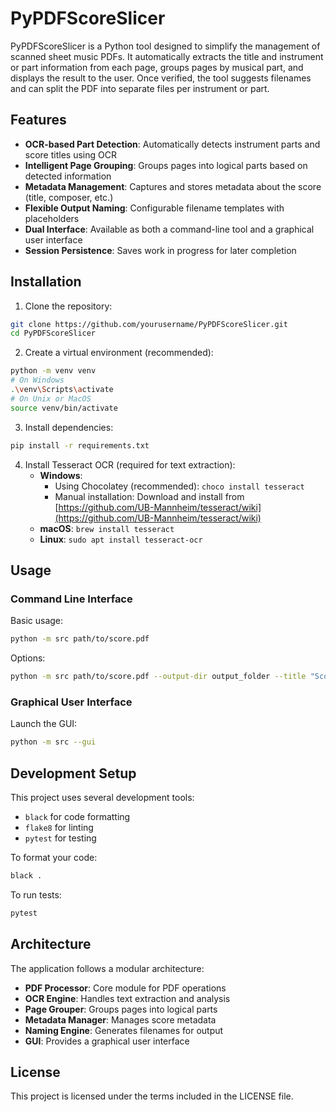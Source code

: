 # PyPDFScoreSlicer
PyPDFScoreSlicer is a Python tool designed to simplify the management of scanned sheet music PDFs. It automatically extracts the title and instrument or part information from each page, groups pages by musical part, and displays the result to the user. Once verified, the tool suggests filenames and can split the PDF into separate files per instrument or part.

## Features

- **OCR-based Part Detection**: Automatically detects instrument parts and score titles using OCR
- **Intelligent Page Grouping**: Groups pages into logical parts based on detected information
- **Metadata Management**: Captures and stores metadata about the score (title, composer, etc.)
- **Flexible Output Naming**: Configurable filename templates with placeholders
- **Dual Interface**: Available as both a command-line tool and a graphical user interface
- **Session Persistence**: Saves work in progress for later completion

## Installation

1. Clone the repository:
```bash
git clone https://github.com/yourusername/PyPDFScoreSlicer.git
cd PyPDFScoreSlicer
```

2. Create a virtual environment (recommended):
```bash
python -m venv venv
# On Windows
.\venv\Scripts\activate
# On Unix or MacOS
source venv/bin/activate
```

3. Install dependencies:
```bash
pip install -r requirements.txt
```

4. Install Tesseract OCR (required for text extraction):
   - **Windows**: 
     - Using Chocolatey (recommended): `choco install tesseract`
     - Manual installation: Download and install from [https://github.com/UB-Mannheim/tesseract/wiki](https://github.com/UB-Mannheim/tesseract/wiki)
   - **macOS**: `brew install tesseract`
   - **Linux**: `sudo apt install tesseract-ocr`

## Usage

### Command Line Interface

Basic usage:
```bash
python -m src path/to/score.pdf
```

Options:
```bash
python -m src path/to/score.pdf --output-dir output_folder --title "Score Title" --composer "Composer Name"
```

### Graphical User Interface

Launch the GUI:
```bash
python -m src --gui
```

## Development Setup

This project uses several development tools:
- `black` for code formatting
- `flake8` for linting
- `pytest` for testing

To format your code:
```bash
black .
```

To run tests:
```bash
pytest
```

## Architecture

The application follows a modular architecture:

- **PDF Processor**: Core module for PDF operations
- **OCR Engine**: Handles text extraction and analysis
- **Page Grouper**: Groups pages into logical parts
- **Metadata Manager**: Manages score metadata
- **Naming Engine**: Generates filenames for output
- **GUI**: Provides a graphical user interface

## License

This project is licensed under the terms included in the LICENSE file.
